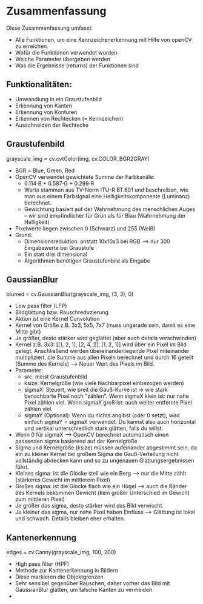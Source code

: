 # Zusammenfassung
Diese Zusammenfassung umfasst:
- Alle Funktionen, um eine Kennzeichenerkennung mit Hilfe von openCV zu erreichen.
- Wofür die Funktionen verwendet wurden
- Welche Parameter übergeben werden
- Was die Ergebnisse (returns) der Funktionen sind

## Funktionalitäten:
- Umwandlung in ein Graustufenbild
- Erkennung von Kanten
- Erkennung von Konturen
- Erkennen von Rechtecken (= Kennzeichen)
- Ausschneiden der Rechtecke

## Graustufenbild
grayscale_img = cv.cvtColor(img, cv.COLOR_BGR2GRAY)

- BGR = Blue, Green, Red
- OpenCV verwendet gewichtete Summe der Farbkanäle:
    - 0.114⋅B + 0.587⋅G + 0.299⋅R
    - Werte stammen aus TV-Norm ITU-R BT.601 und beschreiben, wie man aus einem Farbsignal eine Helligkeitskomponente (Luminanz) berechnet.
    - Gewichtung basiert auf der Wahrnehmung des menschlichen Auges – wir sind empfindlicher für Grün als für Blau (Wahrnehmung der Helligkeit)
- Pixelwerte liegen zwischen 0 (Schwarz) und 255 (Weiß)
- Grund:
    - Dimensionsreduktion: anstatt 10x10x3 bei RGB --> nur 300 Eingabewerte bei Graustufe
    - Ein statt drei dimensional
    - Algorithmen benötigen Graustufenbild als Eingabe

## GaussianBlur
blurred = cv.GaussianBlur(grayscale_img, (3, 3), 0)

- Low pass filter (LFP)
- Bildglättung bzw. Rauschreduzierung
- Aktion ist eine Kernel Convolution
- Kernel von Größe z.B. 3x3, 5x5, 7x7 (muss ungerade sein, damit es eine Mitte gibt)
- Je größer, desto stärker wird geglättet (aber auch details verschwinden)
- Kernel z.B. 3x3:
    [[1, 2, 1],
    [2, 4, 2],
    [1, 2, 1]]
    wird über ein Pixel im Bild gelegt. Anschließend werden übereinanderliegende Pixel miteinander multipliziert, die Summe aus allen Pixeln berechnet und durch 16 geteilt (Summe des Kernels) --> Neuer Wert des Pixels im Bild.
- Parameter:
    - src: meist Graustufenbild
    - ksize: Kernelgröße (wie viele Nachbarpixel einbezogen werden)
    - sigmaX: Steuert, wie breit die Gauß-Kurve ist → wie stark benachbarte Pixel noch "zählen". Wenn sigmaX klein ist: nur nahe Pixel zählen viel. Wenn sigmaX groß ist: auch weiter entfernte Pixel zählen viel.
    - sigmaY (Optional): Wenn du nichts angibst (oder 0 setzt), wird einfach sigmaY = sigmaX verwendet. Du kannst also auch horizontal und vertikal unterschiedlich stark glätten, falls du willst.
- Wenn 0 für sigmaX --> OpenCV berechnet automatisch einen passenden sigma basierend auf der Kernelgröße
- Sigma und Kernelgröße (ksize) müssen aufeinander abgestimmt sein, da ein zu kleiner Kernel bei großem Sigma die Gauß-Verteilung nicht vollständig abdecken kann und so zu ungenauen Glättungsergebnissen führt.
- Kleines sigma: ist die Glocke steil wie ein Berg --> nur die Mitte zählt (stärkeres Gewicht im mittlerem Pixel)
- Großes sigma: ist die Glocke flach wie ein Hügel --> auch die Ränder des Kernels bekommen Gewicht (kein großer Unterschied im Gewicht zum mittleren Pixel)
- Je größer das sigma, desto stärker wird das Bild verwischt.
- Je kleiner das sigma, nur nahe Pixel haben Einfluss --> Glättung ist lokal und schwach. Details bleiben eher erhalten.

## Kantenerkennung
edges = cv.Canny(grayscale_img, 100, 200)

- High pass filter (HPF)
- Methode zur Kantenerkennung in Bildern
- Diese markieren die Objektgrenzen
- Sehr sensibel gegenüber Rauschen, daher vorher das Bild mit GaussianBlur glätten, um falsche Kanten zu vermeiden
-
